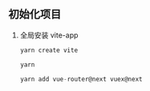 ## 初始化项目

1. 全局安装 vite-app

   ```js
   yarn create vite
   
   yarn
   
   yarn add vue-router@next vuex@next
   
   ```

   

   




